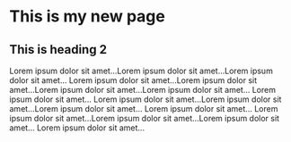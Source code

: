 # This is my new page

## This is heading 2

Lorem ipsum dolor sit amet...Lorem ipsum dolor sit amet...Lorem ipsum dolor sit amet... Lorem ipsum dolor sit amet...Lorem ipsum dolor sit amet...Lorem ipsum dolor sit amet...Lorem ipsum dolor sit amet... Lorem ipsum dolor sit amet... Lorem ipsum dolor sit amet...Lorem ipsum dolor sit amet...Lorem ipsum dolor sit amet... Lorem ipsum dolor sit amet... Lorem ipsum dolor sit amet...Lorem ipsum dolor sit amet...Lorem ipsum dolor sit amet... Lorem ipsum dolor sit amet... 
